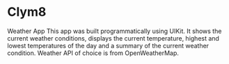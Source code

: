 # Clym8
Weather App
This app was built programmatically using UIKit. It shows the current weather conditions, displays the current temperature, highest and lowest temperatures of the day and a summary of the current weather condition.
Weather API of choice is from OpenWeatherMap.
